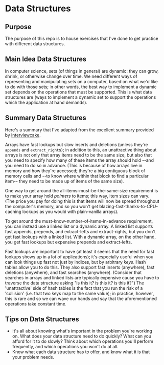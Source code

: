 Data Structures
===============

Purpose
-------
The purpose of this repo is to house exercises that I've done to get practice
with different data structures.


Main Idea Data Structures
-------------------------
In computer science, sets (of things in general) are dynamic: they can grow,
shrink, or otherwise change over time. We need different ways of representing
and manipulating sets on a computer, based on what we'd like to do with those
sets; in other words, the best way to implement a dynamic set depends on the
operations that must be supported. This is what data structures are (ways to
implement a dynamic set to support the operations which the application at hand
demands).

Summary Data Structures
-----------------------
Here's a summary that I've adapted from the excellent summary provided by
[interviewcake](https://www.interviewcake.com/article/python/data-structures-coding-interview).

Arrays have fast lookups but slow inserts and deletions (unless they're
`appends` and `extract_right`s); in addition to this, an unattractive thing
about arrays is not only that array items need to be the same size, but also
that you need to specify how many of these items the array should hold --and you
need to do so in advance. (This is because of how arrays live in memory and how
they're accessed; they're a big contiguous block of memory cells and --to know
where within that block to find a particular item-- they need to be made up of
items of the same size).

One way to get around the all-items-must-be-the-same-size requirement is to make
your array hold _pointers_ to items; this way, item sizes can vary. (The price
you pay for doing this is that items will now be spread throughout the
computer's memory, and so you won't get blazing-fast-thanks-to-CPU-caching
lookups as you would with plain-vanilla arrays).

To get around the must-know-number-of-items-in-advance requirement, you can
instead use a linked list or a dynamic array. A linked list supports fast
appends, prepends, and extract-lefts and extract-rights, but you don't get fast
lookups with a linked list. With a dynamic array, on the other hand, you get
fast lookups but expensive prepends and extract-lefts.

Fast lookups are important to have (at least it seems that the need for fast
lookups shows up in a lot of applications); it's especially useful when you can
look things up fast not just by indices, but by arbitrary _keys_. Hash tables
allow you to do this. They also support fast inserts (anywhere), fast deletions
(anywhere), and fast searches (anywhere). (Consider that searches in arrays and
linked lists are typically expensive cause you have to traverse the data
structure asking "is this it? is this it? is this it?") The 'unattractive' side
of hash tables is the fact that you run the risk of a 'collision' (i.e. that two
keys map to the same value); in practice, however, this is rare and so we can
wave our hands and say that the aforementioned operations take constant time.

Tips on Data Structures
-----------------------
  * It's all about knowing what's important in the problem you're working on.
    What does your data structure need to do quickly? What can you afford for it
    to do slowly? Think about which operations you'll perform frequently, and
    which operations you won't do at all.
  * Know what each data structure has to offer, and know what it is that your
    problem needs.
